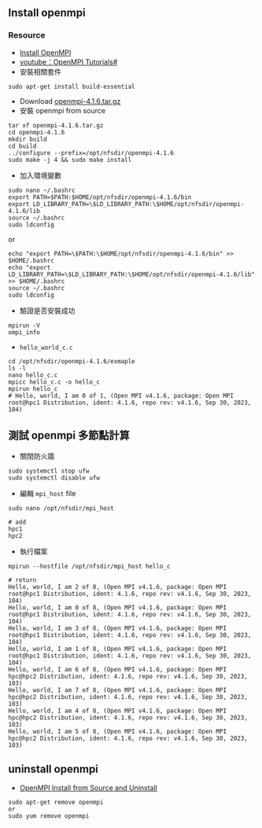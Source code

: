 ## Install openmpi
### Resource
- [Install OpenMPI](https://edu.itp.phys.ethz.ch/hs12/programming_techniques/openmpi.pdf)
- [youtube：OpenMPI Tutorials#](https://www.youtube.com/watch?v=4l2Urt1EkA8)
- 安裝相關套件
```
sudo apt-get install build-essential
```
- Download [openmpi-4.1.6.tar.gz](https://www.open-mpi.org/software/ompi/v4.1/)
- 安裝 openmpi from source
```
tar xf openmpi-4.1.6.tar.gz
cd openmpi-4.1.6
mkdir build
cd build
../configure --prefix=/opt/nfsdir/openmpi-4.1.6
sudo make -j 4 && sudo make install
```
- 加入環境變數
```
sudo nano ~/.bashrc
export PATH=$PATH:$HOME/opt/nfsdir/openmpi-4.1.6/bin
export LD_LIBRARY_PATH=\$LD_LIBRARY_PATH:\$HOME/opt/nfsdir/openmpi-4.1.6/lib
source ~/.bashrc
sudo ldconfig
```
or
```
echo "export PATH=\$PATH:\$HOME/opt/nfsdir/openmpi-4.1.6/bin" >> $HOME/.bashrc
echo "export LD_LIBRARY_PATH=\$LD_LIBRARY_PATH:\$HOME/opt/nfsdir/openmpi-4.1.6/lib" >> $HOME/.bashrc
source ~/.bashrc
sudo ldconfig
```
- 驗證是否安裝成功
```
mpirun -V
ompi_info
```
- `hello_world_c.c`
```
cd /opt/nfsdir/openmpi-4.1.6/exmaple
ls -l
nano hello_c.c
mpicc hello_c.c -o hello_c
mpirun hello_c
# Hello, world, I am 0 of 1, (Open MPI v4.1.6, package: Open MPI root@hpc1 Distribution, ident: 4.1.6, repo rev: v4.1.6, Sep 30, 2023, 104)
```
## 測試 openmpi 多節點計算
- 關閉防火牆
```
sudo systemctl stop ufw
sudo systemctl disable ufw
```
- 編輯 `mpi_host` file
```
sudo nano /opt/nfsdir/mpi_host
```
```
# add
hpc1
hpc2
```
- 執行檔案
```
mpirun --hostfile /opt/nfsdir/mpi_host hello_c
```
```
# return
Hello, world, I am 2 of 8, (Open MPI v4.1.6, package: Open MPI root@hpc1 Distribution, ident: 4.1.6, repo rev: v4.1.6, Sep 30, 2023, 104)
Hello, world, I am 0 of 8, (Open MPI v4.1.6, package: Open MPI root@hpc1 Distribution, ident: 4.1.6, repo rev: v4.1.6, Sep 30, 2023, 104)
Hello, world, I am 3 of 8, (Open MPI v4.1.6, package: Open MPI root@hpc1 Distribution, ident: 4.1.6, repo rev: v4.1.6, Sep 30, 2023, 104)
Hello, world, I am 1 of 8, (Open MPI v4.1.6, package: Open MPI root@hpc1 Distribution, ident: 4.1.6, repo rev: v4.1.6, Sep 30, 2023, 104)
Hello, world, I am 6 of 8, (Open MPI v4.1.6, package: Open MPI hpc@hpc2 Distribution, ident: 4.1.6, repo rev: v4.1.6, Sep 30, 2023, 103)
Hello, world, I am 7 of 8, (Open MPI v4.1.6, package: Open MPI hpc@hpc2 Distribution, ident: 4.1.6, repo rev: v4.1.6, Sep 30, 2023, 103)
Hello, world, I am 4 of 8, (Open MPI v4.1.6, package: Open MPI hpc@hpc2 Distribution, ident: 4.1.6, repo rev: v4.1.6, Sep 30, 2023, 103)
Hello, world, I am 5 of 8, (Open MPI v4.1.6, package: Open MPI hpc@hpc2 Distribution, ident: 4.1.6, repo rev: v4.1.6, Sep 30, 2023, 103)
```
## uninstall openmpi
- [OpenMPI Install from Source and Uninstall](https://github.com/aws/aws-parallelcluster/wiki/OpenMPI-Install-from-Source-and-Uninstall)
```
sudo apt-get remove openmpi
or 
sudo yum remove openmpi
```